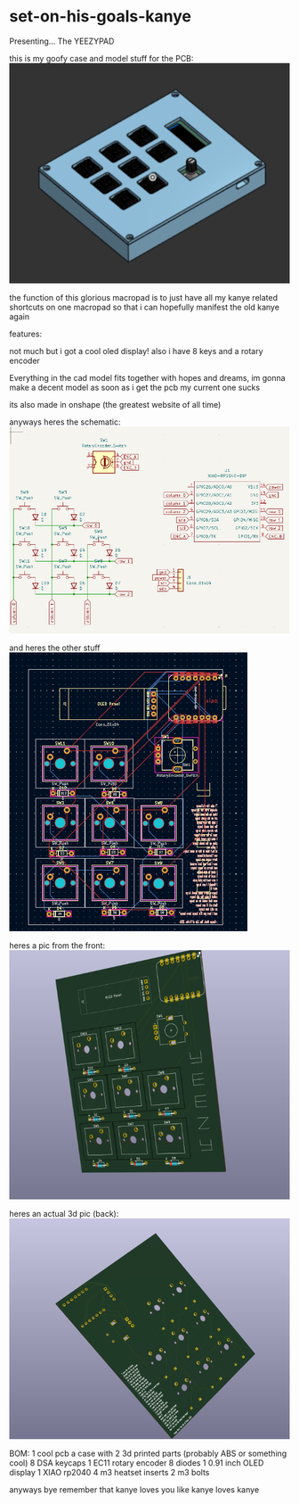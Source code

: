 # set-on-his-goals-kanye
Presenting... The YEEZYPAD


this is my goofy case and model stuff for the PCB:
![alt text](image.png)


the function of this glorious macropad is to just have all my kanye related shortcuts on one macropad so that i can hopefully manifest the old kanye again


features: 

not much but i got a cool oled display!
also i have 8 keys and a rotary encoder

Everything in the cad model fits together with hopes and dreams, im gonna make a decent model as soon as i get the pcb my current one sucks

its also made in onshape (the greatest website of all time)

anyways heres the schematic:
![alt text](image-1.png)

and heres the other stuff
![alt text](image-2.png)

heres a pic from the front:
![alt text](image-4.png)

heres an actual 3d pic (back):
![alt text](image-3.png)


BOM:
1 cool pcb
a case with 2 3d printed parts (probably ABS or something cool)
8 DSA keycaps
1 EC11 rotary encoder
8 diodes
1 0.91 inch OLED display
1 XIAO rp2040
4 m3 heatset inserts
2 m3 bolts









anyways bye remember that kanye loves you like kanye loves kanye